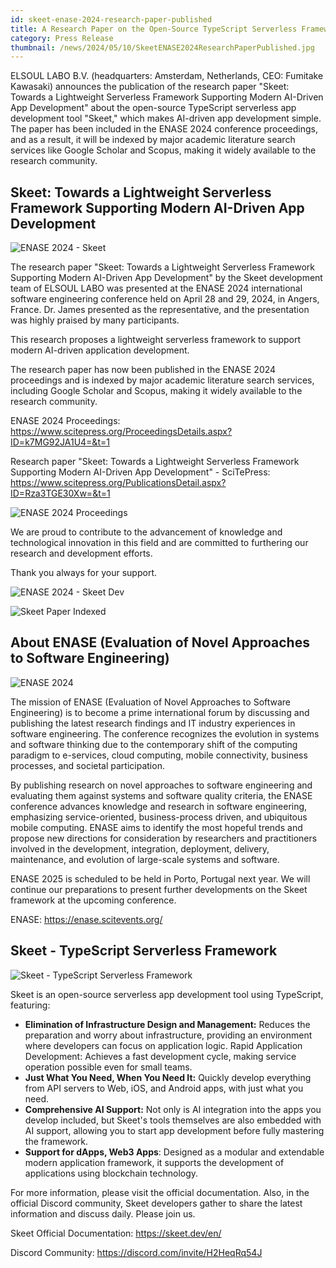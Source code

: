 ```yaml
---
id: skeet-enase-2024-research-paper-published
title: A Research Paper on the Open-Source TypeScript Serverless Framework "Skeet" has been Published
category: Press Release
thumbnail: /news/2024/05/10/SkeetENASE2024ResearchPaperPublished.jpg
---
```


ELSOUL LABO B.V. (headquarters: Amsterdam, Netherlands, CEO: Fumitake Kawasaki) announces the publication of the research paper "Skeet: Towards a Lightweight Serverless Framework Supporting Modern AI-Driven App Development" about the open-source TypeScript serverless app development tool "Skeet," which makes AI-driven app development simple. The paper has been included in the ENASE 2024 conference proceedings, and as a result, it will be indexed by major academic literature search services like Google Scholar and Scopus, making it widely available to the research community.

## Skeet: Towards a Lightweight Serverless Framework Supporting Modern AI-Driven App Development

![ENASE 2024 - Skeet](/news/2024/05/10/SkeetENASE2024PaperSciTePress.jpg)

The research paper "Skeet: Towards a Lightweight Serverless Framework Supporting Modern AI-Driven App Development" by the Skeet development team of ELSOUL LABO was presented at the ENASE 2024 international software engineering conference held on April 28 and 29, 2024, in Angers, France. Dr. James presented as the representative, and the presentation was highly praised by many participants.

This research proposes a lightweight serverless framework to support modern AI-driven application development.

The research paper has now been published in the ENASE 2024 proceedings and is indexed by major academic literature search services, including Google Scholar and Scopus, making it widely available to the research community.

ENASE 2024 Proceedings: https://www.scitepress.org/ProceedingsDetails.aspx?ID=k7MG92JA1U4=&t=1

Research paper "Skeet: Towards a Lightweight Serverless Framework Supporting Modern AI-Driven App Development" - SciTePress: https://www.scitepress.org/PublicationsDetail.aspx?ID=Rza3TGE30Xw=&t=1

![ENASE 2024 Proceedings](/news/2024/05/10/ENASE2024proceeding.jpg)

We are proud to contribute to the advancement of knowledge and technological innovation in this field and are committed to furthering our research and development efforts.

Thank you always for your support.

![ENASE 2024 - Skeet Dev](/news/2024/05/02/ENASEelsoulTeam.jpg)

![Skeet Paper Indexed](/news/2024/04/24/ENASE2024AfterTheConference.jpg)

## About ENASE (Evaluation of Novel Approaches to Software Engineering)

![ENASE 2024](/news/2024/03/04/enase2024.jpg)

The mission of ENASE (Evaluation of Novel Approaches to Software Engineering) is to become a prime international forum by discussing and publishing the latest research findings and IT industry experiences in software engineering. The conference recognizes the evolution in systems and software thinking due to the contemporary shift of the computing paradigm to e-services, cloud computing, mobile connectivity, business processes, and societal participation.

By publishing research on novel approaches to software engineering and evaluating them against systems and software quality criteria, the ENASE conference advances knowledge and research in software engineering, emphasizing service-oriented, business-process driven, and ubiquitous mobile computing. ENASE aims to identify the most hopeful trends and propose new directions for consideration by researchers and practitioners involved in the development, integration, deployment, delivery, maintenance, and evolution of large-scale systems and software.

ENASE 2025 is scheduled to be held in Porto, Portugal next year. We will continue our preparations to present further developments on the Skeet framework at the upcoming conference.

ENASE: https://enase.scitevents.org/

## Skeet - TypeScript Serverless Framework

![Skeet - TypeScript Serverless Framework](/news/2024/03/01/SkeetV2EN.jpg)

Skeet is an open-source serverless app development tool using TypeScript, featuring:

- **Elimination of Infrastructure Design and Management:** Reduces the preparation and worry about infrastructure, providing an environment where developers can focus on application logic.
  Rapid Application Development: Achieves a fast development cycle, making service operation possible even for small teams.
- **Just What You Need, When You Need It:** Quickly develop everything from API servers to Web, iOS, and Android apps, with just what you need.
- **Comprehensive AI Support:** Not only is AI integration into the apps you develop included, but Skeet's tools themselves are also embedded with AI support, allowing you to start app development before fully mastering the framework.
- **Support for dApps, Web3 Apps**: Designed as a modular and extendable modern application framework, it supports the development of applications using blockchain technology.

For more information, please visit the official documentation. Also, in the official Discord community, Skeet developers gather to share the latest information and discuss daily. Please join us.

Skeet Official Documentation: https://skeet.dev/en/

Discord Community: https://discord.com/invite/H2HeqRq54J
